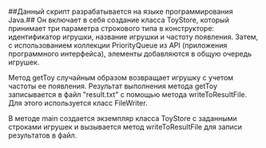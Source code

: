 ##Данный скрипт разрабатывается на языке программирования Java.##
Он включает в себя создание класса ToyStore, который принимает три параметра строкового типа в конструкторе: идентификатор игрушки, название игрушки и частоту появления. Затем, с использованием коллекции PriorityQueue из API (приложения программного интерфейса), элементы добавляются в общую очередь игрушек.

Метод getToy случайным образом возвращает игрушку с учетом частоты ее появления. Результат выполнения метода getToy записывается в файл "result.txt" с помощью метода writeToResultFile. Для этого используется класс FileWriter.

В методе main создается экземпляр класса ToyStore с заданными строками игрушек и вызывается метод writeToResultFile для записи результатов в файл.
